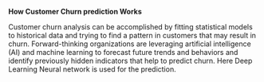 **How Customer Churn prediction Works**



Customer churn analysis can be accomplished by fitting statistical models to historical data and trying to find a pattern in customers that may result in churn. Forward-thinking organizations are leveraging artificial intelligence (AI) and machine learning to forecast future trends and behaviors and identify previously hidden indicators that help to predict churn.
Here Deep Learning Neural network is used for the prediction.
